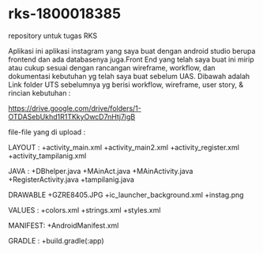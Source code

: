 # rks-1800018385
repository untuk tugas RKS

Aplikasi ini aplikasi instagram yang saya buat dengan android studio berupa frontend dan ada databasenya juga.Front End yang telah saya buat ini mirip atau cukup sesuai dengan rancangan wireframe, workflow, dan dokumentasi kebutuhan yg telah saya buat sebelum UAS. Dibawah adalah Link folder UTS sebelumnya yg berisi workflow, wireframe, user story, & rincian kebutuhan :

https://drive.google.com/drive/folders/1-OTDASebUkhd1R1TKkyOwcD7nHtj7igB


file-file yang di upload :

LAYOUT :
+activity_main.xml
+activity_main2.xml
+activity_register.xml
+activity_tampilanig.xml

JAVA :
+DBhelper.java
+MAinAct.java
+MAinActivity.java
+RegisterActivity.java
+tampilanig.java

DRAWABLE
+GZRE8405.JPG
+ic_launcher_background.xml
+instag.png

VALUES :
+colors.xml
+strings.xml
+styles.xml

MANIFEST:
+AndroidManifest.xml

GRADLE :
+build.gradle(:app)



